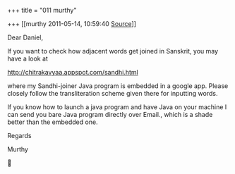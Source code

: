 +++
title = "011 murthy"

+++
[[murthy	2011-05-14, 10:59:40 [Source](https://groups.google.com/g/samskrita/c/OfasLQ7ntAY)]]



Dear Daniel,

If you want to check how adjacent words get joined in Sanskrit, you may have a look at

<http://chitrakavyaa.appspot.com/sandhi.html>

where my Sandhi-joiner Java program is embedded in a google app. Please closely follow the transliteration scheme given there for inputting words.

If you know how to launch a java program and have Java on your machine I can send you bare Java program directly over Email., which is a shade better than the embedded one.

Regards

Murthy



